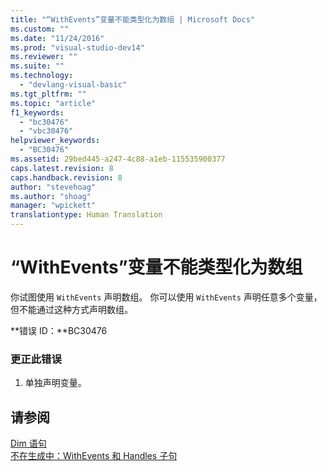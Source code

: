 ```yaml
---
title: "“WithEvents”变量不能类型化为数组 | Microsoft Docs"
ms.custom: ""
ms.date: "11/24/2016"
ms.prod: "visual-studio-dev14"
ms.reviewer: ""
ms.suite: ""
ms.technology: 
  - "devlang-visual-basic"
ms.tgt_pltfrm: ""
ms.topic: "article"
f1_keywords: 
  - "bc30476"
  - "vbc30476"
helpviewer_keywords: 
  - "BC30476"
ms.assetid: 29bed445-a247-4c88-a1eb-115535900377
caps.latest.revision: 8
caps.handback.revision: 8
author: "stevehoag"
ms.author: "shoag"
manager: "wpickett"
translationtype: Human Translation
---
```

# “WithEvents”变量不能类型化为数组
你试图使用 `WithEvents` 声明数组。 你可以使用 `WithEvents` 声明任意多个变量，但不能通过这种方式声明数组。  
  
 **错误 ID：**BC30476  
  
### 更正此错误  
  
1.  单独声明变量。  
  
## 请参阅  
 [Dim 语句](../../visual-basic/language-reference/statements/dim-statement.md)   
 [不在生成中：WithEvents 和 Handles 子句](http://msdn.microsoft.com/zh-cn/072b9cf6-6298-46f1-849e-4edc1631564c)